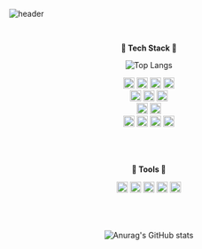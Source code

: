 

![header](https://capsule-render.vercel.app/api?type=waving&color=BDBDC8&height=150&section=header&text=hyungmin's%20GitHub&fontSize=50)

<div align="center">
<br />
  
__:microscope: Tech Stack :microscope:__

![Top Langs](https://github-readme-stats.vercel.app/api/top-langs/?username=sy33002&layout=compact)
<br />

<img src="https://img.shields.io/badge/javascript-%23F7DF1E.svg?&style=for-the-badge&logo=javascript&logoColor=black" height="20"/>
<img src="https://img.shields.io/badge/html5-%23E34F26.svg?&style=for-the-badge&logo=html5&logoColor=white" height="20"/>
<img src="https://img.shields.io/badge/css3-%231572B6.svg?&style=for-the-badge&logo=css3&logoColor=white" height="20"/>
<img src="https://img.shields.io/badge/vue.js-%234FC08D.svg?&style=for-the-badge&logo=vue.js&logoColor=white" height="20"/>
<br />
<img src="https://img.shields.io/badge/c-%23A8B9CC.svg?&style=for-the-badge&logo=c&logoColor=black" height="20"/>
<img src="https://img.shields.io/badge/python-%233776AB.svg?&style=for-the-badge&logo=python&logoColor=white" height="20"/>
<img src="https://img.shields.io/badge/java-%23007396.svg?&style=for-the-badge&logo=java&logoColor=white" height="20"/>
<br />
<img src="https://img.shields.io/badge/spring-%236DB33F.svg?&style=for-the-badge&logo=spring&logoColor=white" height="20"/>
<img src="https://img.shields.io/badge/django-%23092E20.svg?&style=for-the-badge&logo=django&logoColor=white" height="20"/>
<br />
<img src="https://img.shields.io/badge/mysql-%234479A1.svg?&style=for-the-badge&logo=mysql&logoColor=white" height="20"/>
<img src="https://img.shields.io/badge/docker-%232496ED.svg?&style=for-the-badge&logo=docker&logoColor=white" height="20"/>
<img src="https://img.shields.io/badge/jenkins-%23D24939.svg?&style=for-the-badge&logo=jenkins&logoColor=white" height="20"/>
<img src="https://img.shields.io/badge/nginx-%23269539.svg?&style=for-the-badge&logo=nginx&logoColor=white" height="20"/>

<br />
<br />
<br />
<br />

__:wrench: Tools :wrench:__

<img src="https://img.shields.io/badge/github-%23181717.svg?&style=for-the-badge&logo=github&logoColor=white" height="20"/> 
<img src="https://img.shields.io/badge/visual%20studio%20code-%23007ACC.svg?&style=for-the-badge&logo=visual%20studio%20code&logoColor=white" height="20"/>
<img src="https://img.shields.io/badge/figma-%23F24E1E.svg?&style=for-the-badge&logo=figma&logoColor=white" height="20"/>
<img src="https://img.shields.io/badge/intellij%20idea-%23000000.svg?&style=for-the-badge&logo=intellij%20idea&logoColor=white" height="20"/>
<img src="https://img.shields.io/badge/jira-%230052CC.svg?&style=for-the-badge&logo=jira&logoColor=white" height="20"/>

<br />
<br />
<br />
<br />

![Anurag's GitHub stats](https://github-readme-stats.vercel.app/api?username=hyyoom&show_icons=true&theme=rose)

</div>

